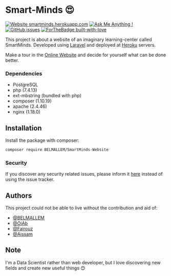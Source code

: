 # Smart-Minds :heart_eyes:
[![Website smartminds.herokuapp.com](https://img.shields.io/website-up-down-green-red/http/shields.io.svg)](http://shields.io/)   [![Ask Me Anything !](https://img.shields.io/badge/Ask%20me-anything-1abc9c.svg)](https://github.com/BELMALLEM/SmartMinds-Website)   [![GitHub issues](https://img.shields.io/github/issues/Naereen/StrapDown.js.svg)](https://github.com/BELMALLEM/SmartMinds-Website/issues/)   [![ForTheBadge built-with-love](http://ForTheBadge.com/images/badges/built-with-love.svg)](https://github.com/BELMALLEM/)

This project is about a website of an imaginary learning-center called SmartMinds.
Developed using [Laravel](https://github.com/laravel/laravel) and deployed at [Heroku](https://www.heroku.com/) servers.

Make a tour in the [Online Website](https://smartminds.herokuapp.com/) and decide for yourself what can be done better. 


### Dependencies
- PostgreSQL
- php (7.4.13)
- ext-mbstring (bundled with php)
- composer (1.10.19)
- apache (2.4.46)
- nginx (1.18.0)


## Installation

Install the package with composer:

```bash
composer require BELMALLEM/SmartMinds-Website
```

### Security

If you discover any security related issues, please inform it [here](https://github.com/BELMALLEM/SmartMinds-Website/issues) instead of using the issue tracker.

## Authors
This project could not be able to live  without the contribution and aid of:
+ [@BELMALLEM](https://github.com/BELMALLEM)
+ [@OiAb](https://github.com/OiAb)
+ [@Fairouz](https://www.linkedin.com/in/fairouzelboualaoui)
+ [@Aissam](https://www.linkedin.com/in/aissam-rhounimi-79a806187/)

## Note
I'm a Data Scientist rather than web developer, but I love discovering new fields and create new useful things :blush:

